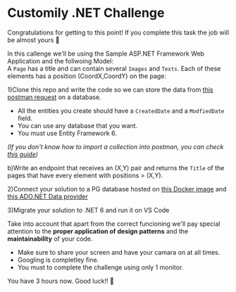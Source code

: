 # Customily .NET Challenge
Congratulations for getting to this point! If you complete this task the job will be almost yours 💪  

In this callenge we'll be using the Sample ASP.NET Framework Web Application and the follwoing Model:  
A `Page` has a title and can contain several `Images` and `Texts`. Each of these elements has a position (CoordX,CoordY) on the page:

<insert image>

1)Clone this repo and write the code so we can store the data from [this postman request](https://www.postman.com/collections/4bd9550c6d02794d2006) on a database.  

  * All the entities you create should have a `CreatedDate` and a `ModfiedDate` field. 
  * You can use any database that you want.
  * You must use Entity Framework 6.  

  *(If you don't know how to import a collection into postman, you can check [this guide](https://learning.postman.com/docs/getting-started/importing-and-exporting-data/))*


b)Write an endpoint that receives an (X,Y) pair and returns the `Title` of the pages that have every element with positions > (X,Y).

2)Connect your solution to a PG database hosted on [this Docker image](https://hub.docker.com/_/postgres) and [this ADO.NET Data provider](https://www.npgsql.org/ef6/index.html)

3)Migrate your solution to .NET 6 and run it on VS Code

Take into account that apart from the correct funcioning we'll pay special attention to the **proper application of design patterns** and the  **maintainability** of your code.  

  * Make sure to share your screen and have your camara on at all times. 
  * Googling is completley fine.  
  * You must to complete the challenge using only 1 monitor.
  
You have 3 hours now. Good luck!! 🤞
